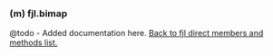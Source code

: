 ### (m) fjl.bimap
@todo - Added documentation here.
[Back to fjl direct members and methods list.](#members-and-methods)
